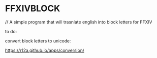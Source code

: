 # FFXIVBLOCK
//
A simple program that will trasnlate english into block letters for FFXIV

to do: 

convert block letters to unicode:

https://r12a.github.io/apps/conversion/
